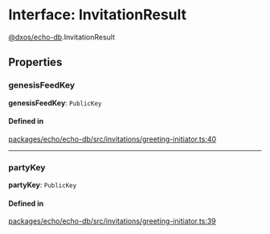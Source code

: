 # Interface: InvitationResult

[@dxos/echo-db](../modules/dxos_echo_db.md).InvitationResult

## Properties

### genesisFeedKey

 **genesisFeedKey**: `PublicKey`

#### Defined in

[packages/echo/echo-db/src/invitations/greeting-initiator.ts:40](https://github.com/dxos/dxos/blob/db8188dae/packages/echo/echo-db/src/invitations/greeting-initiator.ts#L40)

___

### partyKey

 **partyKey**: `PublicKey`

#### Defined in

[packages/echo/echo-db/src/invitations/greeting-initiator.ts:39](https://github.com/dxos/dxos/blob/db8188dae/packages/echo/echo-db/src/invitations/greeting-initiator.ts#L39)

